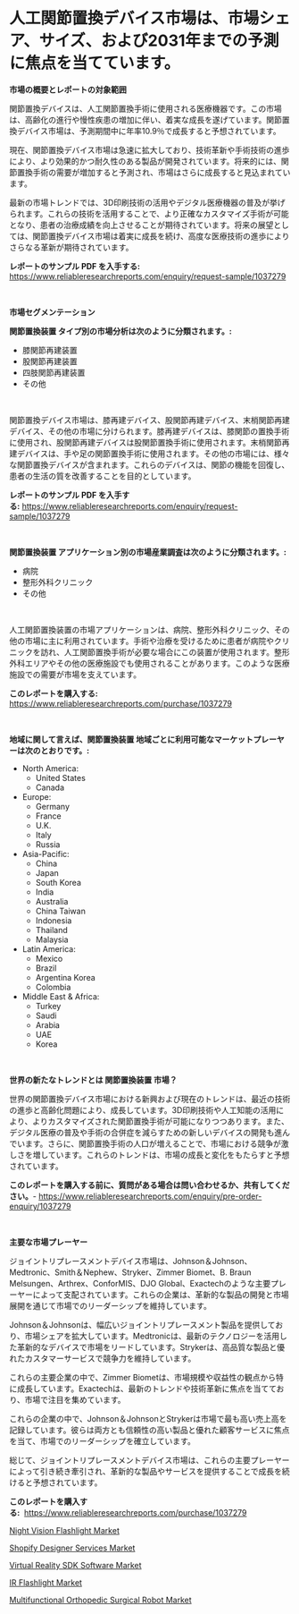 <p><h1>人工関節置換デバイス市場は、市場シェア、サイズ、および2031年までの予測に焦点を当てています。</h1></p><p><strong>市場の概要とレポートの対象範囲</strong></p>
<p><p>関節置換デバイスは、人工関節置換手術に使用される医療機器です。この市場は、高齢化の進行や慢性疾患の増加に伴い、着実な成長を遂げています。関節置換デバイス市場は、予測期間中に年率10.9％で成長すると予想されています。</p><p>現在、関節置換デバイス市場は急速に拡大しており、技術革新や手術技術の進歩により、より効果的かつ耐久性のある製品が開発されています。将来的には、関節置換手術の需要が増加すると予測され、市場はさらに成長すると見込まれています。</p><p>最新の市場トレンドでは、3D印刷技術の活用やデジタル医療機器の普及が挙げられます。これらの技術を活用することで、より正確なカスタマイズ手術が可能となり、患者の治療成績を向上させることが期待されています。将来の展望としては、関節置換デバイス市場は着実に成長を続け、高度な医療技術の進歩によりさらなる革新が期待されています。</p></p>
<p><strong>レポートのサンプル PDF を入手する:</strong> <a href="https://www.reliableresearchreports.com/enquiry/request-sample/1037279">https://www.reliableresearchreports.com/enquiry/request-sample/1037279</a></p>
<p>&nbsp;</p>
<p><strong>市場セグメンテーション</strong></p>
<p><strong>関節置換装置 タイプ別の市場分析は次のように分類されます。:</strong></p>
<p><ul><li>膝関節再建装置</li><li>股関節再建装置</li><li>四肢関節再建装置</li><li>その他</li></ul></p>
<p>&nbsp;</p>
<p><p>関節置換デバイス市場は、膝再建デバイス、股関節再建デバイス、末梢関節再建デバイス、その他の市場に分けられます。膝再建デバイスは、膝関節の置換手術に使用され、股関節再建デバイスは股関節置換手術に使用されます。末梢関節再建デバイスは、手や足の関節置換手術に使用されます。その他の市場には、様々な関節置換デバイスが含まれます。これらのデバイスは、関節の機能を回復し、患者の生活の質を改善することを目的としています。</p></p>
<p><strong>レポートのサンプル PDF を入手する:</strong>&nbsp;<a href="https://www.reliableresearchreports.com/enquiry/request-sample/1037279">https://www.reliableresearchreports.com/enquiry/request-sample/1037279</a></p>
<p>&nbsp;</p>
<p><strong> 関節置換装置 アプリケーション別の市場産業調査は次のように分類されます。:</strong></p>
<p><ul><li>病院</li><li>整形外科クリニック</li><li>その他</li></ul></p>
<p>&nbsp;</p>
<p><p>人工関節置換装置の市場アプリケーションは、病院、整形外科クリニック、その他の市場に主に利用されています。手術や治療を受けるために患者が病院やクリニックを訪れ、人工関節置換手術が必要な場合にこの装置が使用されます。整形外科エリアやその他の医療施設でも使用されることがあります。このような医療施設での需要が市場を支えています。</p></p>
<p><strong>このレポートを購入する:</strong>&nbsp; <a href="https://www.reliableresearchreports.com/purchase/1037279">https://www.reliableresearchreports.com/purchase/1037279</a></p>
<p>&nbsp;</p>
<p><strong>地域に関して言えば、関節置換装置 地域ごとに利用可能なマーケットプレーヤーは次のとおりです。:</strong></p>
<p><ul>
    <li>
        North America:
        <ul>
            <li>United States</li>
            <li>Canada</li>
        </ul>
    </li>
    <li>
        Europe:
        <ul>
            <li>Germany</li>
            <li>France</li>
            <li>U.K.</li>
            <li>Italy</li>
            <li>Russia</li>
        </ul>
    </li>
    <li>
        Asia-Pacific:
        <ul>
            <li>China</li>
            <li>Japan</li>
            <li>South Korea</li>
            <li>India</li>
            <li>Australia</li>
            <li>China Taiwan</li>
            <li>Indonesia</li>
            <li>Thailand</li>
            <li>Malaysia</li>
        </ul>
    </li>
    <li>
        Latin America:
        <ul>
            <li>Mexico</li>
            <li>Brazil</li>
            <li>Argentina Korea</li>
            <li>Colombia</li>
        </ul>
    </li>
    <li>
        Middle East & Africa:
        <ul>
            <li>Turkey</li>
            <li>Saudi</li>
            <li>Arabia</li>
            <li>UAE</li>
            <li>Korea</li>
        </ul>
    </li>
    </ul></p>
<p>&nbsp;</p>
<p><strong>世界の新たなトレンドとは 関節置換装置 市場？</strong></p>
<p><p>世界の関節置換デバイス市場における新興および現在のトレンドは、最近の技術の進歩と高齢化問題により、成長しています。3D印刷技術や人工知能の活用により、よりカスタマイズされた関節置換手術が可能になりつつあります。また、デジタル医療の普及や手術の合併症を減らすための新しいデバイスの開発も進んでいます。さらに、関節置換手術の人口が増えることで、市場における競争が激しさを増しています。これらのトレンドは、市場の成長と変化をもたらすと予想されています。</p></p>
<p><strong>このレポートを購入する前に、質問がある場合は問い合わせるか、共有してください。</strong>- <a href="https://www.reliableresearchreports.com/enquiry/pre-order-enquiry/1037279">https://www.reliableresearchreports.com/enquiry/pre-order-enquiry/1037279</a></p>
<p>&nbsp;</p>
<p><strong>主要な市場プレーヤー</strong></p>
<p><p>ジョイントリプレースメントデバイス市場は、Johnson＆Johnson、Medtronic、Smith＆Nephew、Stryker、Zimmer Biomet、B. Braun Melsungen、Arthrex、ConforMIS、DJO Global、Exactechのような主要プレーヤーによって支配されています。これらの企業は、革新的な製品の開発と市場展開を通じて市場でのリーダーシップを維持しています。</p><p>Johnson＆Johnsonは、幅広いジョイントリプレースメント製品を提供しており、市場シェアを拡大しています。Medtronicは、最新のテクノロジーを活用した革新的なデバイスで市場をリードしています。Strykerは、高品質な製品と優れたカスタマーサービスで競争力を維持しています。</p><p>これらの主要企業の中で、Zimmer Biometは、市場規模や収益性の観点から特に成長しています。Exactechは、最新のトレンドや技術革新に焦点を当てており、市場で注目を集めています。</p><p>これらの企業の中で、Johnson＆JohnsonとStrykerは市場で最も高い売上高を記録しています。彼らは両方とも信頼性の高い製品と優れた顧客サービスに焦点を当て、市場でのリーダーシップを確立しています。</p><p>総じて、ジョイントリプレースメントデバイス市場は、これらの主要プレーヤーによって引き続き牽引され、革新的な製品やサービスを提供することで成長を続けると予想されています。</p></p>
<p><strong>このレポートを購入する:</strong>&nbsp;&nbsp;<a href="https://www.reliableresearchreports.com/purchase/1037279">https://www.reliableresearchreports.com/purchase/1037279</a></p>
<p><p><a href="https://view.publitas.com/reportprime-1/night-vision-flashlight-market-research-report-reveals-the-latest-trends-and-opportunities-of-this-market-for-period-from-2024-2031/">Night Vision Flashlight Market</a></p><p><a href="https://shimmer-gardenia-37a.notion.site/Shopify-Designer-Services-Market-Size-2024-2031-Global-Industrial-Analysis-Key-Geographical-Regio-eeff3fb965784f2fa43d4b599328f4fe">Shopify Designer Services Market</a></p><p><a href="https://gentle-editor-9db.notion.site/Virtual-Reality-SDK-Software-Market-Size-and-Growth-Market-Segmentation-Regional-and-Country-Break-2ad50b3572f44660be5447c04c65d4be">Virtual Reality SDK Software Market</a></p><p><a href="https://view.publitas.com/reportprime-1/ir-flashlight-market-size-share-trends-analysis-report-by-application-regional-outlook-competitive-strategies-and-segment-forecasts-2024-2031/">IR Flashlight Market</a></p><p><a href="https://github.com/angelajermaine/Market-Research-Report-List-2/blob/main/multifunctional-orthopedic-surgical-robot-market.md">Multifunctional Orthopedic Surgical Robot Market</a></p></p>
